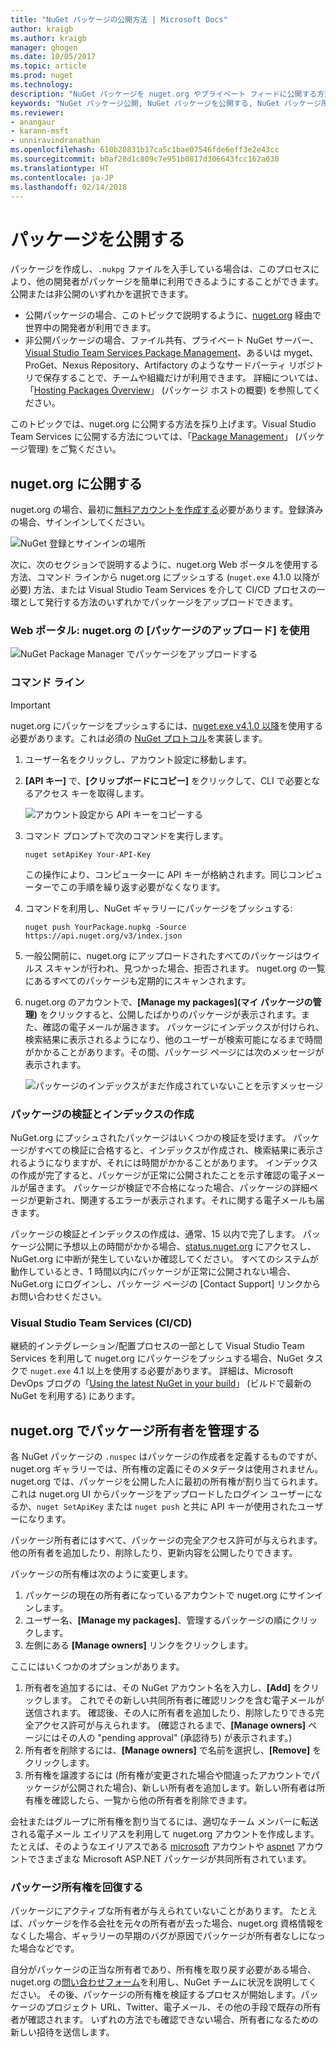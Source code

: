 ```yaml
---
title: "NuGet パッケージの公開方法 | Microsoft Docs"
author: kraigb
ms.author: kraigb
manager: ghogen
ms.date: 10/05/2017
ms.topic: article
ms.prod: nuget
ms.technology: 
description: "NuGet パッケージを nuget.org やプライベート フィードに公開する方法と nuget.org でパッケージ所有権を管理する方法に関する詳細。"
keywords: "NuGet パッケージ公開, NuGet パッケージを公開する, NuGet パッケージ所有権, nuget.org に公開する, プライベート NuGet フィード"
ms.reviewer:
- anangaur
- karann-msft
- unniravindranathan
ms.openlocfilehash: 610b20831b17ca5c1bae07546fde6eff3e2e43cc
ms.sourcegitcommit: b0af28d1c809c7e951b0817d306643fcc162a030
ms.translationtype: HT
ms.contentlocale: ja-JP
ms.lasthandoff: 02/14/2018
---
```

# <a name="publishing-packages"></a>パッケージを公開する

パッケージを作成し、`.nukpg` ファイルを入手している場合は、このプロセスにより、他の開発者がパッケージを簡単に利用できるようにすることができます。公開または非公開のいずれかを選択できます。

- 公開パッケージの場合、このトピックで説明するように、[nuget.org](https://www.nuget.org/packages/manage/upload) 経由で世界中の開発者が利用できます。
- 非公開パッケージの場合、ファイル共有、プライベート NuGet サーバー、 [Visual Studio Team Services Package Management](https://www.visualstudio.com/docs/package/nuget/publish)、あるいは myget、ProGet、Nexus Repository、Artifactory のようなサードパーティ リポジトリで保存することで、チームや組織だけが利用できます。 詳細については、「[Hosting Packages Overview](../hosting-packages/overview.md)」 (パッケージ ホストの概要) を参照してください。

このトピックでは、nuget.org に公開する方法を採り上げます。Visual Studio Team Services に公開する方法については、「[Package Management](https://www.visualstudio.com/docs/package/nuget/publish)」 (パッケージ管理) をご覧ください。

## <a name="publish-to-nugetorg"></a>nuget.org に公開する

nuget.org の場合、最初に[無料アカウントを作成する](https://www.nuget.org/users/account/LogOn?returnUrl=%2F)必要があります。登録済みの場合、サインインしてください。

![NuGet 登録とサインインの場所](media/publish_NuGetSignIn.png)

次に、次のセクションで説明するように、nuget.org Web ポータルを使用する方法、コマンド ラインから nuget.org にプッシュする (`nuget.exe` 4.1.0 以降が必要) 方法、または Visual Studio Team Services を介して CI/CD プロセスの一環として発行する方法のいずれかでパッケージをアップロードできます。

### <a name="web-portal-use-the-upload-package-tab-on-nugetorg"></a>Web ポータル: nuget.org の [パッケージのアップロード] を使用

![NuGet Package Manager でパッケージをアップロードする](media/publish_UploadYourPackage.PNG)

### <a name="command-line"></a>コマンド ライン

> [!Important]
> nuget.org にパッケージをプッシュするには、[nuget.exe v4.1.0 以降](https://www.nuget.org/downloads)を使用する必要があります。これは必須の [NuGet プロトコル](../api/nuget-protocols.md)を実装します。

1. ユーザー名をクリックし、アカウント設定に移動します。
1. **[API キー]** で、**[クリップボードにコピー]** をクリックして、CLI で必要となるアクセス キーを取得します。

    ![アカウント設定から API キーをコピーする](media/publish_APIKey.png)

1. コマンド プロンプトで次のコマンドを実行します。

    ```cli
    nuget setApiKey Your-API-Key
    ```

    この操作により、コンピューターに API キーが格納されます。同じコンピューターでこの手順を繰り返す必要がなくなります。

1. コマンドを利用し、NuGet ギャラリーにパッケージをプッシュする:

    ```cli
    nuget push YourPackage.nupkg -Source https://api.nuget.org/v3/index.json
    ```

1. 一般公開前に、nuget.org にアップロードされたすべてのパッケージはウイルス スキャンが行われ、見つかった場合、拒否されます。 nuget.org の一覧にあるすべてのパッケージも定期的にスキャンされます。

1. nuget.org のアカウントで、**[Manage my packages]\(マイ パッケージの管理\)** をクリックすると、公開したばかりのパッケージが表示されます。また、確認の電子メールが届きます。 パッケージにインデックスが付けられ、検索結果に表示されるようになり、他のユーザーが検索可能になるまで時間がかかることがあります。その間、パッケージ ページには次のメッセージが表示されます。

    ![パッケージのインデックスがまだ作成されていないことを示すメッセージ](media/publish_NotYetIndexed.png)

### <a name="package-validation-and-indexing"></a>パッケージの検証とインデックスの作成

NuGet.org にプッシュされたパッケージはいくつかの検証を受けます。 パッケージがすべての検証に合格すると、インデックスが作成され、検索結果に表示されるようになりますが、それには時間がかかることがあります。 インデックスの作成が完了すると、パッケージが正常に公開されたことを示す確認の電子メールが届きます。 パッケージが検証で不合格になった場合、パッケージの詳細ページが更新され、関連するエラーが表示されます。それに関する電子メールも届きます。

パッケージの検証とインデックスの作成は、通常、15 以内で完了します。 パッケージ公開に予想以上の時間がかかる場合、[status.nuget.org](https://status.nuget.org/) にアクセスし、NuGet.org に中断が発生していないか確認してください。 すべてのシステムが動作しているとき、1 時間以内にパッケージが正常に公開されない場合、NuGet.org にログインし、パッケージ ページの [Contact Support] リンクからお問い合わせください。

### <a name="visual-studio-team-services-cicd"></a>Visual Studio Team Services (CI/CD)

継続的インテグレーション/配置プロセスの一部として Visual Studio Team Services を利用して nuget.org にパッケージをプッシュする場合、NuGet タスクで `nuget.exe` 4.1 以上を使用する必要があります。 詳細は、Microsoft DevOps ブログの「[Using the latest NuGet in your build](https://blogs.msdn.microsoft.com/devops/2017/09/29/using-the-latest-nuget-in-your-build/)」 (ビルドで最新の NuGet を利用する) にあります。

## <a name="managing-package-owners-on-nugetorg"></a>nuget.org でパッケージ所有者を管理する

各 NuGet パッケージの `.nuspec` はパッケージの作成者を定義するものですが、nuget.org ギャラリーでは、所有権の定義にそのメタデータは使用されません。 nuget.org では、パッケージを公開した人に最初の所有権が割り当てられます。 これは nuget.org UI からパッケージをアップロードしたログイン ユーザーになるか、`nuget SetApiKey` または `nuget push` と共に API キーが使用されたユーザーになります。

パッケージ所有者にはすべて、パッケージの完全アクセス許可が与えられます。他の所有者を追加したり、削除したり、更新内容を公開したりできます。

パッケージの所有権は次のように変更します。

1. パッケージの現在の所有者になっているアカウントで nuget.org にサインインします。
1. ユーザー名、**[Manage my packages]**、管理するパッケージの順にクリックします。
1. 左側にある **[Manage owners]** リンクをクリックします。

ここにはいくつかのオプションがあります。

1. 所有者を追加するには、その NuGet アカウント名を入力し、**[Add]** をクリックします。 これでその新しい共同所有者に確認リンクを含む電子メールが送信されます。 確認後、その人に所有者を追加したり、削除したりできる完全アクセス許可が与えられます。 (確認されるまで、**[Manage owners]** ページにはその人の "pending approval" (承認待ち) が表示されます。)
1. 所有者を削除するには、**[Manage owners]** で名前を選択し、**[Remove]** をクリックします。
1. 所有権を譲渡するには (所有権が変更された場合や間違ったアカウントでパッケージが公開された場合)、新しい所有者を追加します。新しい所有者は所有権を確認したら、一覧から他の所有者を削除できます。

会社またはグループに所有権を割り当てるには、適切なチーム メンバーに転送される電子メール エイリアスを利用して nuget.org アカウントを作成します。 たとえば、そのようなエイリアスである [microsoft](http://nuget.org/profiles/microsoft) アカウントや [aspnet](http://nuget.org/profiles/aspnet) アカウントでさまざまな Microsoft ASP.NET パッケージが共同所有されています。

### <a name="recovering-package-ownership"></a>パッケージ所有権を回復する

パッケージにアクティブな所有者が与えられていないことがあります。 たとえば、パッケージを作る会社を元々の所有者が去った場合、nuget.org 資格情報をなくした場合、ギャラリーの早期のバグが原因でパッケージが所有者なしになった場合などです。

自分がパッケージの正当な所有者であり、所有権を取り戻す必要がある場合、nuget.org の[問い合わせフォーム](https://www.nuget.org/policies/Contact)を利用し、NuGet チームに状況を説明してください。 その後、パッケージの所有権を検証するプロセスが開始します。パッケージのプロジェクト URL、Twitter、電子メール、その他の手段で既存の所有者が確認されます。 いずれの方法でも確認できない場合、所有者になるための新しい招待を送信します。
